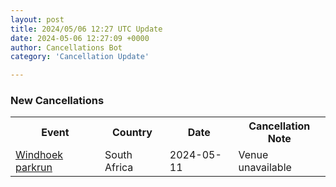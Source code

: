 ```yaml
---
layout: post
title: 2024/05/06 12:27 UTC Update
date: 2024-05-06 12:27:09 +0000
author: Cancellations Bot
category: 'Cancellation Update'

---
```


<h3>New Cancellations</h3>
<div class='hscrollable'>
<table style='width: 100%'>
    <tr>
        <th>Event</th>
        <th>Country</th>
        <th>Date</th>
        <th>Cancellation Note</th>
    </tr>
    <tr>
        <td><a href="https://www.parkrun.co.za/windhoek">Windhoek parkrun</a></td>
        <td>South Africa</td>
        <td>2024-05-11</td>
        <td>Venue unavailable</td>
    </tr>
</table>
</div>
